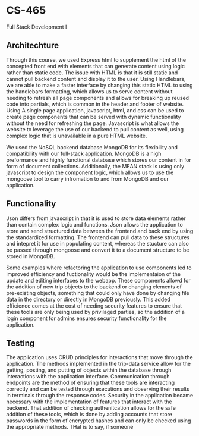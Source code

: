 # CS-465
Full Stack Development I

## Architechture

Through this course, we used Express html to supplement the html of the concepted front end with elements that can generate content using logic rather than static code. The issue with HTML is that it is still static and cannot pull backend content and display it to the user. Using Handlebars, we are able to make a faster interface by changing this static HTML to using the handlebars formatting, which allows us to serve content without needing to refresh all page components and allows for breaking up reused code into partials, which is common in the header and footer of website. Using A single page application, javascript, html, and css can be used to create page components that can be served with dynamic functionality without the need for refreshing the page. Javascript is what allows the website to leverage the use of our backend to pull content as well, using complex logic that is unavailable in a pure HTML website.

We used the NoSQL backend database MongoDB for its flexibility and compatibility with our full-stack application. MongoDB is a high preformance and highly functional database which stores our content in for form of document collections. Additionally, the MEAN stack is using only javascript to design the component logic, which allows us to use the mongoose tool to carry infromation to and from MongoDB and our application. 

## Functionality

Json differs from javascript in that it is used to store data elements rather than contain complex logic and functions. Json allows the application to store and send structured data between the frontend and back end by using the standardized formatting. The frontend can pull data to these structures and intepret it for use in populating content, whereas the stucture can also be passed through mongoose and convert it to a document structure to be stored in MongoDB.

Some examples where refactoring the application to use components led to improved efficiency and fuctionality would be the implementaion of the update and editing interfaces to the webapp. These components allowd for the addition of new trip objects to the backend or changing elements of pre-existing objects, something that could only have done by changing file data in the directory or directly in MongoDB previously. This added efficience comes at the cost of needing security features to ensure that these tools are only being used by privilaged parties, so the addition of a login component for admins ensures security functionality for the application.

## Testing

The application uses CRUD principles for interactions that move through the application. The methods implemented in the trip-data service allow for the getting, posting, and putting of objects within the database through interactions with the application interface. Communication through endpoints are the method of ensuring that these tools are interacting correctly and can be tested through executions and observing their results in terminals through the response codes. Security in the application became necessary with the implementation of features that interact with the backend. That addition of checking authenitcation allows for the safe addition of these tools, which is done by adding accounts that store passwords in the form of encrypted hashes and can only be checked using the appropriate methods. THat is to say, if someone
